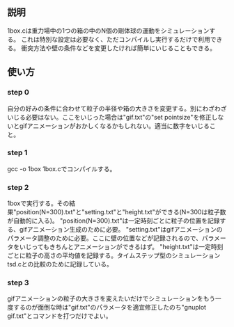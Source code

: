 ## 説明
1box.cは重力場中の1つの箱の中のN個の剛体球の運動をシミュレーションする。
これは特別な設定は必要なく、ただコンパイルし実行するだけで利用できる。
衝突方法や壁の条件などを変更したければ簡単にいじることもできる。
## 使い方
### step 0
自分の好みの条件に合わせて粒子の半径や箱の大きさを変更する。別にわざわざいじる必要はない。ここをいじった場合は"gif.txt"の"set pointsize"を修正しないとgifアニメーションがおかしくなるかもしれない。適当に数字をいじること。
### step 1
gcc -o 1box 1box.cでコンパイルする。
### step 2
1boxで実行する。その結果"position(N=300).txt"と"setting.txt"と"height.txt"ができる(N=300は粒子数が自動的に入る)。
"position(N=300).txt"は一定時刻ごとに粒子の位置を記録する、gifアニメーション生成のために必要。
"setting.txt"はgifアニメーションのパラメータ調整のために必要。ここに壁の位置などが記録されるので、パラメータをいじってもきちんとアニメーションができるはず。
"height.txt"は一定時刻ごとに粒子の高さの平均値を記録する。タイムステップ型のシミュレーションtsd.cとの比較のために記録している。
### step 3
gifアニメーションの粒子の大きさを変えたいだけでシミュレーションをもう一度するのが面倒な時は"gif.txt"のパラメータを適宜修正したのち"gnuplot gif.txt"とコマンドを打つだけでよい。
